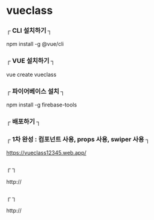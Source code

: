 # vueclass           

### ┌  CLI 설치하기  ┐        

npm install -g @vue/cli              

### ┌  VUE 설치하기  ┐        

vue create vueclass               

### ┌  파이어베이스 설치  ┐        

npm install -g firebase-tools                

### ┌  배포하기  ┐        

### ┌  1차 완성 : 컴포넌트 사용, props 사용, swiper 사용  ┐        

https://vueclass12345.web.app/            



### ┌    ┐        
http://           


### ┌    ┐        
http://           
